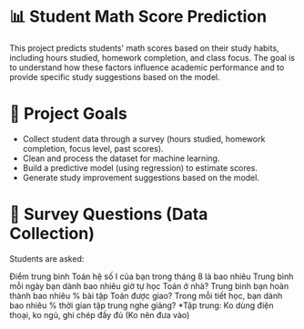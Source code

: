 # 📊 Student Math Score Prediction

This project predicts students' math scores based on their study habits, including hours studied, homework completion, and class focus.
The goal is to understand how these factors influence academic performance and to provide specific study suggestions based on the model.

# 🚀 Project Goals

- Collect student data through a survey (hours studied, homework completion, focus level, past scores).
- Clean and process the dataset for machine learning.
- Build a predictive model (using regression) to estimate scores.
- Generate study improvement suggestions based on the model.

# 📝 Survey Questions (Data Collection)
Students are asked:

Điểm trung bình Toán hệ số I của bạn trong tháng 8 là bao nhiêu
Trung bình mỗi ngày bạn dành bao nhiêu giờ tự học Toán ở nhà?
Trung bình bạn hoàn thành bao nhiêu % bài tập Toán được giao? 
Trong mỗi tiết học, bạn dành bao nhiêu % thời gian tập trung nghe giảng? 
*Tập trung: Ko dùng điện thoại, ko ngủ, ghi chép đầy đủ (Ko nên đưa vào) 
